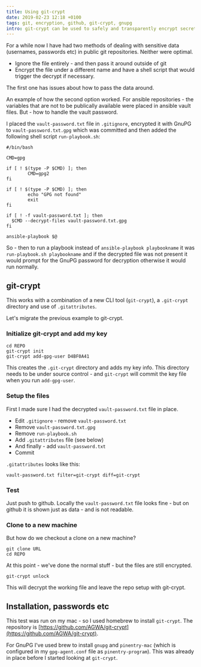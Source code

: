 ```yaml
---
title: Using git-crypt
date: 2019-02-23 12:18 +0100
tags: git, encryption, github, git-crypt, gnupg
intro: git-crypt can be used to safely and transparently encrypt secrets so that they can be stored in git
---
```


For a while now I have had two methods of dealing with sensitive data (usernames, passwords etc) in public git repositories. Neither were optimal.

- Ignore the file entirely - and then pass it around outside of git
- Encrypt the file under a different name and have a shell script that would trigger the decrypt if necessary.

The first one has issues about how to pass the data around.

An example of how the second option worked. For ansible repositories - the variables that are not to be publically available were placed in ansible vault files. But - how to handle the vault password.

I placed the `vault-password.txt` file in `.gitignore`, encrypted it with GnuPG to `vault-password.txt.gpg` which was committed and then added the following shell script `run-playbook.sh`:

```shell
#/bin/bash

CMD=gpg

if [ ! $(type -P $CMD) ]; then
        CMD=gpg2
fi

if [ ! $(type -P $CMD) ]; then
        echo "GPG not found"
        exit
fi

if [ ! -f vault-password.txt ]; then
  $CMD --decrypt-files vault-password.txt.gpg
fi

ansible-playbook $@
```

So - then to run a playbook instead of `ansible-playbook playbookname` it was `run-playbook.sh playbookname` and if the decrypted file was not present it would prompt for the GnuPG password for decryption otherwise it would run normally.

## git-crypt

This works with a combination of a new CLI tool (`git-crypt`), a `.git-crypt` directory and use of `.gitattributes`.

Let's migrate the previous example to git-crypt.

### Initialize git-crypt and add my key

```
cd REPO
git-crypt init
git-crypt add-gpg-user D4BF0A41
```

This creates the `.git-crypt` directory and adds my key info. This directory needs to be under source control - and `git-crypt` will commit the key file when you run `add-gpg-user`.

### Setup the files

First I made sure I had the decrypted `vault-password.txt` file in place.

- Edit `.gitignore` - remove `vault-password.txt`
- Remove `vault-password.txt.gpg`
- Remove `run-playbook.sh`
- Add `.gitattributes` file (see below)
- And finally - add `vault-password.txt`
- Commit

`.gitattributes` looks like this:

```
vault-password.txt filter=git-crypt diff=git-crypt
```

### Test

Just push to github. Locally the `vault-password.txt` file looks fine - but on github it is shown just as data - and is not readable.

### Clone to a new machine

But how do we checkout a clone on a new machine?

```
git clone URL
cd REPO
```

At this point - we've done the normal stuff - but the files are still encrypted.

```
git-crypt unlock
```

This will decrypt the working file and leave the repo setup with git-crypt.

## Installation, passwords etc

This test was run on my mac - so I used homebrew to install `git-crypt`. The repository is [https://github.com/AGWA/git-crypt](https://github.com/AGWA/git-crypt).

For GnuPG I've used brew to install `gnupg` and `pinentry-mac` (which is configured in my `gpg-agent.conf` file as `pinentry-program`). This was already in place before I started looking at `git-crypt`.
